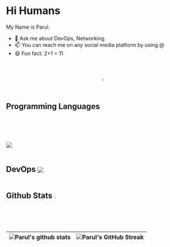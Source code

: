 # Hi Humans


My Name is Parul.

- 💬 Ask me about DevOps, Networking.
- 📫 You can reach me on any social media platform by using @
- 😄 Fun fact: 2+1 = 11 

<br>
<h2> Programming Languages <img src = "https://media2.giphy.com/media/QssGEmpkyEOhBCb7e1/giphy.gif?cid=ecf05e47a0n3gi1bfqntqmob8g9aid1oyj2wr3ds3mg700bl&rid=giphy.gif" width = 4% align = "center"> </h2>
<div style="display:flex">
  <img  src ='https://img.shields.io/badge/Python-ED8F22?style=for-the-badge&logo=python&logoColor=white'>
 </div>
 
 <br>
 
 <h2> DevOps <img src = "https://img.shields.io/badge/DevOps-1572B6?style=for-the-badge&logo=DevOps&logoColor=white" align = "center"> </h2>
<div style="display:flex">
  
 </div>
 
 
 

 <h2>Github Stats <img src="https://aoenexus.com/assets/loader.gif" width= 2% ></h2>
 
 | ![Parul's github stats](https://github-readme-stats.vercel.app/api?username=puru-sudo&show_icons=true&theme=dark) | ![Parul's GitHub Streak](https://github-readme-streak-stats.herokuapp.com/?user=puru-sudo&theme=dark) |
| --- | --- |
